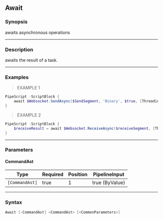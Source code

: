 Await
-----

### Synopsis
awaits asynchronous operations

---

### Description

awaits the result of a task.

---

### Examples
> EXAMPLE 1

```PowerShell
PipeScript -ScriptBlock {
    await $Websocket.SendAsync($SendSegment, 'Binary', $true, [Threading.CancellationToken]::new($false))
}
```
> EXAMPLE 2

```PowerShell
PipeScript -ScriptBlock {
    $receiveResult = await $Websocket.ReceiveAsync($receiveSegment, [Threading.CancellationToken]::new($false))
}
```

---

### Parameters
#### **CommandAst**

|Type          |Required|Position|PipelineInput |
|--------------|--------|--------|--------------|
|`[CommandAst]`|true    |1       |true (ByValue)|

---

### Syntax
```PowerShell
Await [-CommandAst] <CommandAst> [<CommonParameters>]
```

